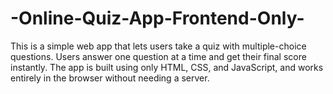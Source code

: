 # -Online-Quiz-App-Frontend-Only-
This is a simple web app that lets users take a quiz with multiple-choice questions. Users answer one question at a time and get their final score instantly. The app is built using only HTML, CSS, and JavaScript, and works entirely in the browser without needing a server.
